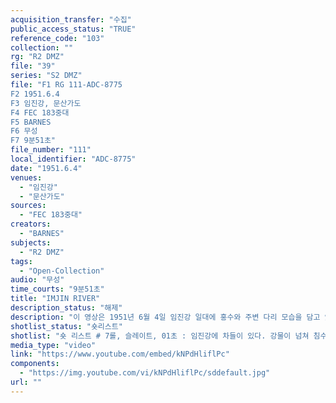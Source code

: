 ```yaml
---
acquisition_transfer: "수집"
public_access_status: "TRUE"
reference_code: "103"
collection: ""
rg: "R2 DMZ"
file: "39"
series: "S2 DMZ"
file: "F1 RG 111-ADC-8775
F2 1951.6.4
F3 임진강, 문산가도
F4 FEC 183중대
F5 BARNES
F6 무성 
F7 9분51초"
file_number: "111"
local_identifier: "ADC-8775"
date: "1951.6.4"
venues: 
  - "임진강"
  - "문산가도"
sources: 
  - "FEC 183중대"
creators: 
  - "BARNES"
subjects: 
  - "R2 DMZ"
tags: 
  - "Open-Collection"
audio: "무성"
time_courts: "9분51초"
title: "IMJIN RIVER"
description_status: "해제"
description: "이 영상은 1951년 6월 4일 임진강 일대에 홍수와 주변 다리 모습을 담고 있다. 문산가도(1번국도)와 주변 풍경이 이채롭다. 이 시기는 기러기 다리가 가설되기 이전 임진강 일대 모습을 확인할 수 있는 중요한 영상이라고 하겠다. "
shotlist_status: "숏리스트"
shotlist: "숏 리스트 # 7롤, 슬레이트, 01초 : 임진강에 차들이 있다. 강물이 넘쳐 침수되었다. 미군이 부상당해 장갑차로 수송되고 있다. (34초) 포로들이 이송되고 있다. # 5롤, 슬레이트, 1분09초 : 임진강 인근에서 전투, 미군이 건물을 겨냥하고 총을 쏘고 있다. (1분36 초) 초가집들이 보인다. 탱크들이 불타는 초가집 옆으로 지나고 있다. # 6롤, 슬레이트 2분16초 : 문산 가도를 지나고 있다. 탱크가 임진강변에서 지뢰에 체인이 끊어졌다. (4분05초) 불탄 열차와 철로가 있다. 미군들이 철로에 앉아 있다. # 1롤, 슬레이트, 4분 13초, 제목 임진강 : 탱크연대가 임진강 옆을 끼고 전진하고 있다. 파괴되지 않 은 다리와 임진강이 보이고 미군들이 탱크에 올라타고 있다. # 2롤, 슬레이트, 5분19초 : 탱크가 임진강을 건너고 있다. 뒤에 다리가 보인다. 임진강에 부서진 차량 이 보인다. # 3롤, 슬레이트, 6분20초 : 임진강 부근에서 전투가 벌어진다. # 1롤, 슬레이트, 7분28초 : 1951년 6월 4일 임진강, 탱크들이 도로를 따라 이동한다. 임진강이 보인 다. (8분40초) 임진강에서 탱크 옆에서 미군들이 휴식하고 있다."
media_type: "video"
link: "https://www.youtube.com/embed/kNPdHliflPc"
components: 
  - "https://img.youtube.com/vi/kNPdHliflPc/sddefault.jpg"
url: ""
---
```

